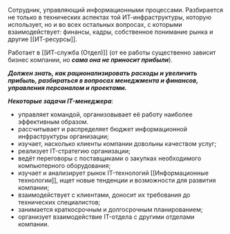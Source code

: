 Сотрудник, управляющий информационными процессами. Разбирается не только в технических аспектах той ИТ-инфраструктуры, которую использует, но и во всех остальных вопросах, с которыми взаимодействует: финансы, кадры, собственное понимание рынка и другие [[ИТ-ресурсы]].

Работает в [[ИТ-служба (Отдел)]] (от ее работы существенно зависит бизнес компании, но ***сама она не приносит прибыли***).

***Должен знать, как рационализировать расходы и увеличить прибыль, разбираться в вопросах менеджмента и финансов, управления персоналом и проектами.***

***Некоторые задачи IT-менеджера***:
- управляет командой, организовывает её работу наиболее эффективным образом.
- рассчитывает и распределяет бюджет информационной инфраструктуры организации; 
- изучает, насколько клиенты компании довольны качеством услуг; 
- реализует IT-стратегию организации; 
- ведёт переговоры с поставщиками о закупках необходимого компьютерного оборудования; 
- изучает и анализирует рынок IT-технологий [[Информационные технологии]], ищет новые тенденции и возможности для развития компании; 
- взаимодействует с клиентами, доносит их требования до технических специалистов; 
- занимается краткосрочным и долгосрочным планированием; 
- организует взаимодействие IT-отдела с другими отделами компании.